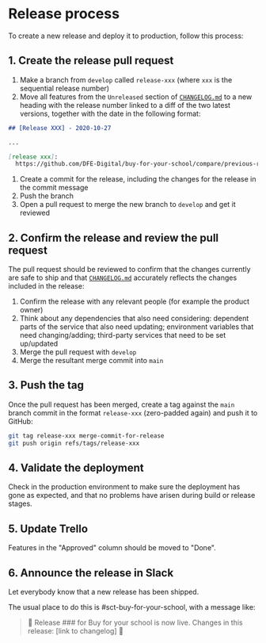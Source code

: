 # Release process

To create a new release and deploy it to production, follow this process:

## 1. Create the release pull request

1. Make a branch from `develop` called `release-xxx` (where `xxx` is the sequential release number)
1. Move all features from the `Unreleased` section of [`CHANGELOG.md`](../CHANGELOG.md) to a new heading with the release number linked to a diff of the two latest versions, together with the date in the following format:

  ```markdown
  ## [Release XXX] - 2020-10-27

  ...

  [release xxx]:
    https://github.com/DFE-Digital/buy-for-your-school/compare/previous-release...release-xxx
  ```

1. Create a commit for the release, including the changes for the release in the commit message
1. Push the branch
1. Open a pull request to merge the new branch to `develop` and get it reviewed

## 2. Confirm the release and review the pull request

The pull request should be reviewed to confirm that the changes currently are safe to ship and that [`CHANGELOG.md`](../CHANGELOG.md) accurately reflects the changes included in the release:

1. Confirm the release with any relevant people (for example the product owner)
1. Think about any dependencies that also need considering: dependent parts of the service that also need updating; environment variables that need changing/adding; third-party services that need to be set up/updated
1. Merge the pull request with `develop`
1. Merge the resultant merge commit into `main`

## 3. Push the tag

Once the pull request has been merged, create a tag against the `main` branch commit in the format `release-xxx` (zero-padded again) and push it to GitHub:

```sh
git tag release-xxx merge-commit-for-release
git push origin refs/tags/release-xxx
```

## 4. Validate the deployment

Check in the production environment to make sure the deployment has gone as expected, and that no problems have arisen during build or release stages.

## 5. Update Trello

Features in the "Approved" column should be moved to "Done".

## 6. Announce the release in Slack

Let everybody know that a new release has been shipped.

The usual place to do this is #sct-buy-for-your-school, with a message like:

> 🚢 Release ### for Buy for your school is now live. Changes in this release: [link to changelog] 🚀
